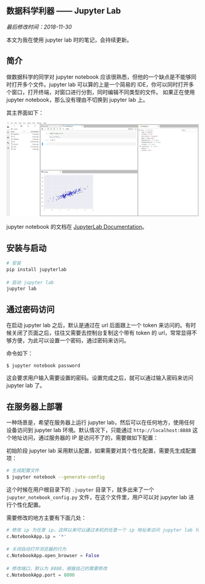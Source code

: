 ## 数据科学利器 —— Jupyter Lab

_最后修改时间：2018-11-30_

本文为我在使用 jupyter lab 时的笔记，会持续更新。


## 简介

做数据科学的同学对 jupyter notebook 应该很熟悉，但他的一个缺点是不能够同时打开多个文件。jupyter lab 可以算的上是一个简易的 IDE，你可以同时打开多个窗口，打开终端，对窗口进行分割，同时编辑不同类型的文件。 如果正在使用 jupyter notebook，那么没有理由不切换到 jupyter lab 上。

其主界面如下：

<div align="center"><img src="../images/18-12-6/jupyter-lab.jpg"  /></div>


jupyter notebook 的文档在 [JupyterLab Documentation](https://jupyterlab.readthedocs.io/en/stable/)。

## 安装与启动

```sh
# 安装
pip install jupyterlab

# 启动 jupyter lab
jupyter lab
```


## 通过密码访问

在启动 jupyter lab 之后，默认是通过在 url 后面跟上一个 token 来访问的。有时候关闭了页面之后，往往又需要去控制台复制这个带有 token 的 url，常常显得不够方便，为此可以设置一个密码，通过密码来访问。


命令如下：

```
$ jupyter notebook password
```

这会要求用户输入需要设置的密码。设置完成之后，就可以通过输入密码来访问 jupyter lab 了。


## 在服务器上部署

一种场景是，希望在服务器上运行 jupyter lab，然后可以在任何地方，使用任何设备访问到 jupyter lab 环境。默认情况下，只能通过 `http://localhost:8888` 这个地址访问，通过服务器的 IP 是访问不了的，需要做如下配置：

初始阶段 jupyter lab 采用默认配置，如果需要对其个性化配置，需要先生成配置项：

```sh
# 生成配置文件
$ jupyter notebook --generate-config
```

这个时候在用户根目录下的 `.jupyter` 目录下，就多出来了一个 `jupyter_notebook_config.py` 文件，在这个文件里，用户可以对 jupyter lab 进行个性化配置。

需要修改的地方主要有下面几处：

```python
# 修改 ip 为任意 ip，这样以来可以通过本机的任意一个 ip 地址来访问 jupyter lab 环境
c.NotebookApp.ip = '*'

# 关闭自动打开浏览器的行为
c.NotebookApp.open_browser = False

# 修改端口，默认为 8888，根据自己的需要修改
c.NotebookApp.port = 8000
```
